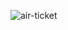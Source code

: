 ![air-ticket](https://github.com/dzhoshua/android-dev/assets/118795314/458be60c-5210-4b45-9e01-2e535033bba6)
